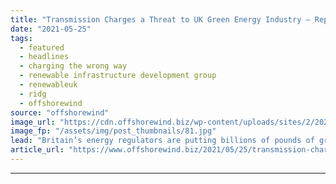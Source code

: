 ```yaml
---
title: "Transmission Charges a Threat to UK Green Energy Industry – Report"
date: "2021-05-25"
tags: 
  - featured
  - headlines
  - charging the wrong way
  - renewable infrastructure development group
  - renewableuk
  - ridg
  - offshorewind
source: "offshorewind"
image_url: "https://cdn.offshorewind.biz/wp-content/uploads/sites/2/2021/05/25104003/Transmission-Charges-a-Threat-to-UK-Green-Energy-Industry.jpg"
image_fp: "/assets/img/post_thumbnails/81.jpg"
lead: "Britain’s energy regulators are putting billions of pounds of green infrastructure investment at risk"
article_url: "https://www.offshorewind.biz/2021/05/25/transmission-charges-a-threat-to-uk-green-energy-industry-report/"
---
```


---
